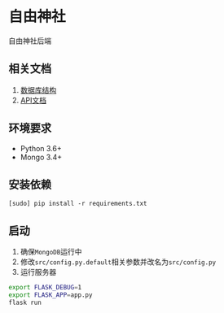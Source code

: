 # 自由神社
自由神社后端

## 相关文档
1. [数据库结构](doc/db.md)
2. [API文档](doc/api.md)

## 环境要求
- Python 3.6+
- Mongo 3.4+

## 安装依赖
```
[sudo] pip install -r requirements.txt
```

## 启动

1. 确保`MongoDB`运行中
2. 修改`src/config.py.default`相关参数并改名为`src/config.py`
3. 运行服务器
```bash
export FLASK_DEBUG=1
export FLASK_APP=app.py
flask run
```
